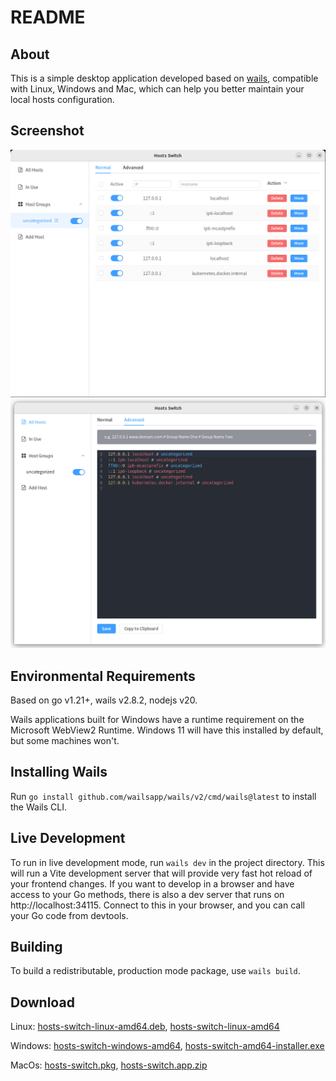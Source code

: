 # README

## About

This is a simple desktop application developed based on [wails](https://wails.io/), compatible with Linux, Windows and Mac, which can help you better maintain your local hosts configuration.

## Screenshot

![Screenshot1](screenshot1.png "Screenshot1")
![Screenshot2](screenshot2.png "Screenshot2")

## Environmental Requirements
Based on go v1.21+, wails v2.8.2, nodejs v20. 

Wails applications built for Windows have a runtime requirement on the Microsoft WebView2 Runtime. Windows 11 will have this installed by default, but some machines won't.

## Installing Wails
Run `go install github.com/wailsapp/wails/v2/cmd/wails@latest` to install the Wails CLI.

## Live Development

To run in live development mode, run `wails dev` in the project directory. This will run a Vite development
server that will provide very fast hot reload of your frontend changes. If you want to develop in a browser
and have access to your Go methods, there is also a dev server that runs on http://localhost:34115. Connect
to this in your browser, and you can call your Go code from devtools.

## Building

To build a redistributable, production mode package, use `wails build`.

## Download

Linux: [hosts-switch-linux-amd64.deb](https://github.com/conkayyan/hosts-switch/releases/latest/download/hosts-switch-linux-amd64.deb), [hosts-switch-linux-amd64](https://github.com/conkayyan/hosts-switch/releases/latest/download/hosts-switch-linux-amd64)

Windows: [hosts-switch-windows-amd64](https://github.com/conkayyan/hosts-switch/releases/latest/download/hosts-switch-windows-amd64), [hosts-switch-amd64-installer.exe](https://github.com/conkayyan/hosts-switch/releases/latest/download/hosts-switch-amd64-installer.exe)

MacOs: [hosts-switch.pkg](https://github.com/conkayyan/hosts-switch/releases/latest/download/hosts-switch.pkg), [hosts-switch.app.zip](https://github.com/conkayyan/hosts-switch/releases/latest/download/hosts-switch.app.zip)
